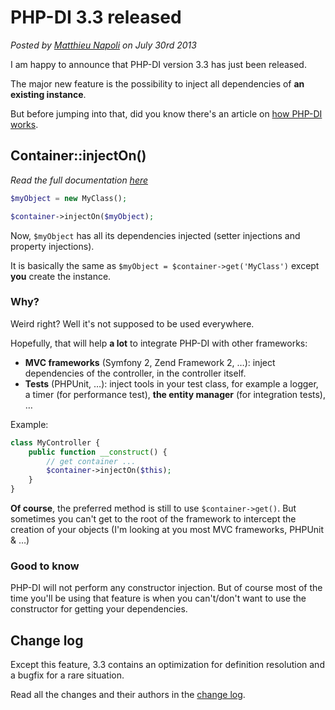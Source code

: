 # PHP-DI 3.3 released

*Posted by [Matthieu Napoli](https://github.com/mnapoli) on July 30rd 2013*

I am happy to announce that PHP-DI version 3.3 has just been released.

The major new feature is the possibility to inject all dependencies of **an existing instance**.

But before jumping into that, did you know there's an article on [how PHP-DI works](../doc/how-it-works.md).

## Container::injectOn()

*Read the full documentation [here](../doc/inject-on-instance.md)*

```php
$myObject = new MyClass();

$container->injectOn($myObject);
```

Now, `$myObject` has all its dependencies injected (setter injections and property injections).

It is basically the same as `$myObject = $container->get('MyClass')` except **you** create the instance.

### Why?

Weird right? Well it's not supposed to be used everywhere.

Hopefully, that will help **a lot** to integrate PHP-DI with other frameworks:

- **MVC frameworks** (Symfony 2, Zend Framework 2, …): inject dependencies of the controller, in the controller itself.
- **Tests** (PHPUnit, …): inject tools in your test class, for example a logger, a timer (for performance test), **the entity manager** (for integration tests), …

Example:

```php
class MyController {
    public function __construct() {
        // get container ...
        $container->injectOn($this);
    }
}
```

**Of course**, the preferred method is still to use `$container->get()`. But sometimes you can't get to the root of the framework to intercept the creation of your objects (I'm looking at you most MVC frameworks, PHPUnit & …)

### Good to know

PHP-DI will not perform any constructor injection. But of course most of the time you'll be using that feature is when you can't/don't want to use the constructor for getting your dependencies.


## Change log

Except this feature, 3.3 contains an optimization for definition resolution and a bugfix for a rare situation.

Read all the changes and their authors in the [change log](../change-log.md).
